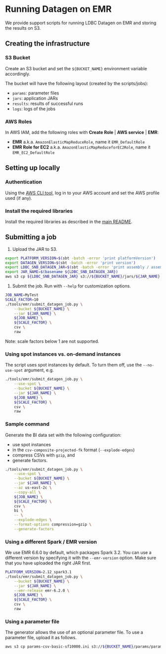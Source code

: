 # Running Datagen on EMR

We provide support scripts for running LDBC Datagen on EMR and storing the results on S3.

## Creating the infrastructure

### S3 Bucket

Create an S3 bucket and set the `${BUCKET_NAME}` environment variable accordingly.

The bucket will have the following layout (created by the scripts/jobs):

- `params`: parameter files
- `jars`: application JARs
- `results`: results of successful runs
- `logs`: logs of the jobs

### AWS Roles

In AWS IAM, add the following roles with **Create Role** | **AWS service** | **EMR**:

* **EMR** a.k.a. `AmazonElasticMapReduceRole`, name it `EMR_DefaultRole`
* **EMR Role for EC2** a.k.a. `AmazonElasticMapReduceforEC2Role`, name it `EMR_EC2_DefaultRole`

## Setting up locally

### Authentication

Using the [AWS CLI tool](https://aws.amazon.com/cli/), log in to your AWS account and set the AWS profile used (if any).

### Install the required libraries

Install the required libraries as described in the [main README](../../README.md#install-python-tools).

## Submitting a job

1. Upload the JAR to S3.

```bash
export PLATFORM_VERSION=$(sbt -batch -error 'print platformVersion')
export DATAGEN_VERSION=$(sbt -batch -error 'print version')
export LDBC_SNB_DATAGEN_JAR=$(sbt -batch -error 'print assembly / assemblyOutputPath')
export JAR_NAME=$(basename ${LDBC_SNB_DATAGEN_JAR})
aws s3 cp ${LDBC_SNB_DATAGEN_JAR} s3://${BUCKET_NAME}/jars/${JAR_NAME}
```

1. Submit the job. Run with `--help` for customization options.

```bash
JOB_NAME=MyTest
SCALE_FACTOR=10
./tools/emr/submit_datagen_job.py \
    --bucket ${BUCKET_NAME} \
    --jar ${JAR_NAME} \
    ${JOB_NAME} \
    ${SCALE_FACTOR} \
    csv \
    raw
```

Note: scale factors below 1 are not supported.

### Using spot instances vs. on-demand instances

The script uses spot instances by default. To turn them off, use the `--no-use-spot` argument, e.g.

```bash
./tools/emr/submit_datagen_job.py \
    --use-spot \
    --bucket ${BUCKET_NAME} \
    --jar ${JAR_NAME} \
    ${JOB_NAME} \
    ${SCALE_FACTOR} \
    csv \
    raw
```

### Sample command

Generate the BI data set with the following configuration:

* use spot instances
* in the `csv-composite-projected-fk` format (`--explode-edges`)
* compress CSVs with `gzip`, and
* generate factors.

```bash
./tools/emr/submit_datagen_job.py \
    --use-spot \
    --bucket ${BUCKET_NAME} \
    --jar ${JAR_NAME} \
    --az us-east-2c \
    --copy-all \
    ${JOB_NAME} \
    ${SCALE_FACTOR} \
    csv \
    bi \
    -- \
    --explode-edges \
    --format-options compression=gzip \
    --generate-factors
```

### Using a different Spark / EMR version

We use EMR 6.6.0 by default, which packages Spark 3.2. You can use a different version by specifying it with the `--emr-version` option.
Make sure that you have uploaded the right JAR first.

```bash
PLATFORM_VERSION=2.12_spark3.1
./tools/emr/submit_datagen_job.py \
    --bucket ${BUCKET_NAME} \
    --jar ${JAR_NAME} \
    --emr-release emr-6.2.0 \
    ${JOB_NAME} \
    ${SCALE_FACTOR} \
    csv \
    raw
```

### Using a parameter file

The generator allows the use of an optional parameter file. To use a parameter file, upload it as follows.

```bash
aws s3 cp params-csv-basic-sf10000.ini s3://${BUCKET_NAME}/params/params-csv-basic-sf10000.ini
```
